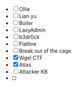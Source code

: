 - [ ] Ollie
- [ ] Lian yu
- [ ] Boiler
- [ ] LaxyAdmin
- [ ] b3dr0ck
- [ ] Flatline
- [ ] Break out of the cage
- [x] Wgel CTF
- [x] Atlas
- [ ] Attacker KB
- [ ] 